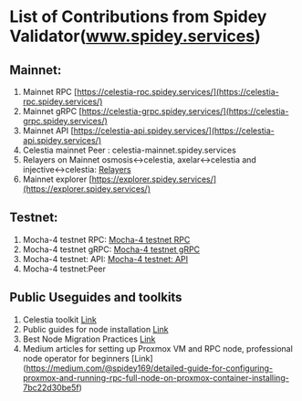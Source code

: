 
# List of Contributions from Spidey Validator(www.spidey.services)

## Mainnet:

1. Mainnet RPC [https://celestia-rpc.spidey.services/](https://celestia-rpc.spidey.services/)
2. Mainnet gRPC [https://celestia-grpc.spidey.services/](https://celestia-grpc.spidey.services/)
3. Mainnet API [https://celestia-api.spidey.services/](https://celestia-api.spidey.services/)
4. Celestia mainnet Peer : celestia-mainnet.spidey.services
5. Relayers on Mainnet osmosis<->celestia, axelar<->celestia and injective<->celestia: [Relayers](https://relayers.smartstake.io/relayer/09C32B1726F8AA86)
6. Mainnet explorer [https://explorer.spidey.services/](https://explorer.spidey.services/)

## Testnet:
1. Mocha-4 testnet RPC: [Mocha-4 testnet RPC](http://rpc-mocha-4.spidey.services/)
2. Mocha-4 testnet gRPC: [Mocha-4 testnet gRPC](http://grpc-mocha-4.spidey.services/)
3. Mocha-4 testnet: API: [Mocha-4 testnet: API](http://api-mocha-4.spidey.services/)
4. Mocha-4 testnet:Peer

## Public Useguides and toolkits
1. Celestia toolkit [Link](https://github.com/spidey-169/testnets/tree/main/celestia_network/celestia_tools)
2. Public guides for node installation [Link](https://github.com/spidey-169/mainnets/tree/main/celestia-mainnet)
3. Best Node Migration Practices [Link](https://github.com/spidey-169/mainnets/blob/main/celestia-mainnet/Migration_Validator_to_new_server.m)
4. Medium articles for setting up Proxmox VM and RPC node, professional node operator for beginners [Link] (https://medium.com/@spidey169/detailed-guide-for-configuring-proxmox-and-running-rpc-full-node-on-proxmox-container-installing-7bc22d30be5f)

